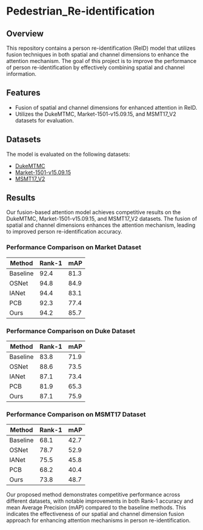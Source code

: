 # Pedestrian_Re-identification

## Overview

This repository contains a person re-identification (ReID) model that utilizes fusion techniques in both spatial and channel dimensions to enhance the attention mechanism. The goal of this project is to improve the performance of person re-identification by effectively combining spatial and channel information.

## Features

- Fusion of spatial and channel dimensions for enhanced attention in ReID.
- Utilizes the DukeMTMC, Market-1501-v15.09.15, and MSMT17_V2 datasets for evaluation.

## Datasets

The model is evaluated on the following datasets:
- [DukeMTMC](https://drive.google.com/file/d/1qdzSGvtd7ZRAb_MqSieFQoxFpUnIzzNI/view?usp=drive_link)
- [Market-1501-v15.09.15](https://drive.google.com/file/d/17QAMNMaLJl20XkdQ_FgSxlz0Dmb9HdnE/view?usp=drive_link)
- [MSMT17_V2](https://drive.google.com/file/d/17QAMNMaLJl20XkdQ_FgSxlz0Dmb9HdnE/view?usp=drive_link)

## Results

Our fusion-based attention model achieves competitive results on the DukeMTMC, Market-1501-v15.09.15, and MSMT17_V2 datasets. The fusion of spatial and channel dimensions enhances the attention mechanism, leading to improved person re-identification accuracy.

### Performance Comparison on Market Dataset

| Method    | Rank-1 | mAP  |
|-----------|--------|------|
| Baseline  | 92.4   | 81.3 |
| OSNet     | 94.8   | 84.9 |
| IANet     | 94.4   | 83.1 |
| PCB       | 92.3   | 77.4 |
| Ours      | 94.2   | 85.7 |

### Performance Comparison on Duke Dataset

| Method    | Rank-1 | mAP  |
|-----------|--------|------|
| Baseline  | 83.8   | 71.9 |
| OSNet     | 88.6   | 73.5 |
| IANet     | 87.1   | 73.4 |
| PCB       | 81.9   | 65.3 |
| Ours      | 87.1   | 75.9 |

### Performance Comparison on MSMT17 Dataset

| Method    | Rank-1 | mAP  |
|-----------|--------|------|
| Baseline  | 68.1   | 42.7 |
| OSNet     | 78.7   | 52.9 |
| IANet     | 75.5   | 45.8 |
| PCB       | 68.2   | 40.4 |
| Ours      | 73.8   | 48.7 |

Our proposed method demonstrates competitive performance across different datasets, with notable improvements in both Rank-1 accuracy and mean Average Precision (mAP) compared to the baseline methods. This indicates the effectiveness of our spatial and channel dimension fusion approach for enhancing attention mechanisms in person re-identification.
